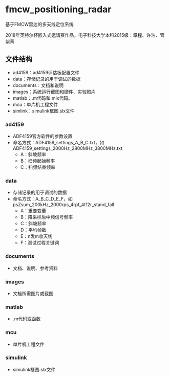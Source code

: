 # fmcw_positioning_radar
基于FMCW雷达的多天线定位系统

2018年英特尔杯嵌入式邀请赛作品。电子科技大学本科2015级：章程、许浩、管紫菁

## 文件结构
- ad4159：ad4159评估板配置文件
- data：存储记录的用于调试的数据
- documents：文档和说明
- images：系统运行截图和硬件、实验照片
- matlab：.m代码和.mlx代码。
- mcu：单片机工程文件
- simlink：simulink框图.slx文件

### ad4159
- ADF4159官方软件的参数设置
- 命名方式：ADF4159_settings_A_B_C.txt，如ADF4159_settings_2000Hz_2800MHz_3800MHz.txt
    - A：斜坡频率
    - B：扫频起始频率
    - C：扫频结束频率

### data
- 存储记录的用于调试的数据
- 命名方式：A_B_C_D_E_F，如psZsum_200kHz_2000rps_4rpf_4t12r_stand_fall
    - A：重要变量
    - B：降采样后中频信号频率
    - C：斜坡频率
    - D：平均帧数
    - E：n发m收天线
    - F：测试过程关键词

### documents
- 文档、说明、参考资料

### images
- 文档所需图片或截图

### matlab
- .m代码或函数

### mcu
- 单片机工程文件

### simulink
- simulink框图.slx文件

